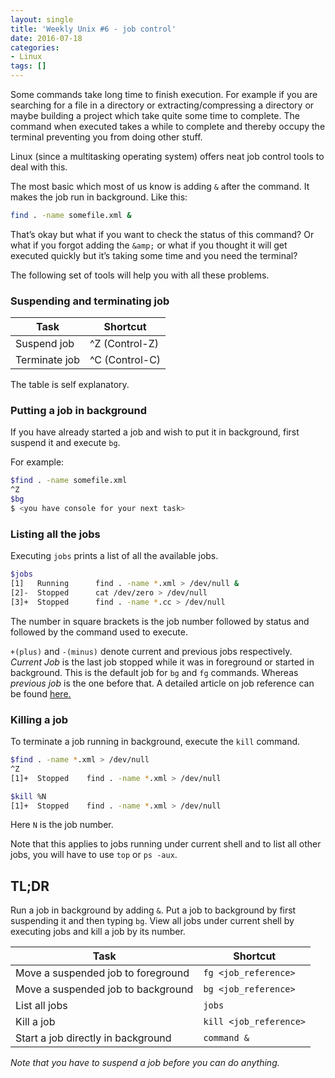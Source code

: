 ```yaml
---
layout: single
title: 'Weekly Unix #6 - job control'
date: 2016-07-18
categories:
- Linux
tags: []
---
```

Some commands take long time to finish execution. For example if you are searching for a file in a directory or extracting/compressing a directory or maybe building a project which take quite some time to complete. The command when executed takes a while to complete and thereby occupy the terminal preventing you from doing other stuff.

Linux (since a multitasking operating system) offers neat job control tools to deal with this.

The most basic which most of us know is adding `&` after the command. It makes the job run in background. Like this:
```bash
find . -name somefile.xml &
```
That’s okay but what if you want to check the status of this command? Or what if you forgot adding the `&amp;` or what if you thought it will get executed quickly but it’s taking some time and you need the terminal?

The following set of tools will help you with all these problems.

### Suspending and terminating job

| Task | Shortcut
| - | -
| Suspend job | ^Z (Control-Z)
| Terminate job | ^C (Control-C)

The table is self explanatory.


### Putting a job in background
If you have already started a job and wish to put it in background, first suspend it and execute `bg`.

For example:
```bash
$find . -name somefile.xml
^Z
$bg
$ <you have console for your next task>
```
### Listing all the jobs
Executing `jobs` prints a list of all the available jobs.
```bash
$jobs
[1]   Running      find . -name *.xml > /dev/null &
[2]-  Stopped      cat /dev/zero > /dev/null
[3]+  Stopped      find . -name *.cc > /dev/null
```
The number in square brackets is the job number followed by status and followed by the command used to execute.

`+(plus)` and `-(minus)` denote current and previous jobs respectively. *Current Job* is the last job stopped while it was in foreground or started in background. This is the default job for `bg` and `fg` commands. Whereas *previous job* is the one before that. A detailed article on job reference can be found <a href="http://sureshsarda.in/2016/07/19/weekly-unix-6-job-control-2/">here.</a>

### Killing a job
To terminate a job running in background, execute the `kill` command.

```bash
$find . -name *.xml > /dev/null
^Z
[1]+  Stopped    find . -name *.xml > /dev/null

$kill %N
[1]+  Stopped    find . -name *.xml > /dev/null
```
Here `N` is the job number.

Note that this applies to jobs running under current shell and to list all other jobs, you will have to use `top` or `ps -aux`.

## TL;DR
Run a job in background by adding `&`. Put a job to background by first suspending it and then typing `bg`. View all jobs under current shell by executing jobs and kill a job by its number.

| Task | Shortcut
| - | -
| Move a suspended job to foreground | `fg <job_reference>`
| Move a suspended job to background | `bg <job_reference>`
| List all jobs | `jobs`
| Kill a job | `kill <job_reference>`
| Start a job directly in background | `command &`

*Note that you have to suspend a job before you can do anything.*

&nbsp;

